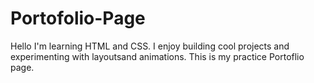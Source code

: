 # Portofolio-Page
Hello I'm learning HTML and CSS. I enjoy building cool projects and experimenting with layoutsand animations. This is my practice Portoflio page.
